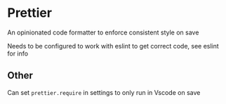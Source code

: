 # Prettier

An opinionated code formatter to enforce consistent style on save

Needs to be configured to work with eslint to get correct code, see eslint for info

## Other

Can set `prettier.require` in settings to only run in Vscode on save



